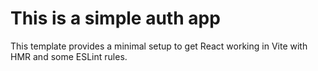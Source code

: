 # This is a simple auth app 

This template provides a minimal setup to get React working in Vite with HMR and some ESLint rules.

